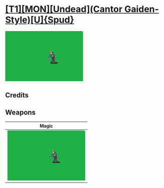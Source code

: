 # [\[T1\]\[MON\]\[Undead\]\(Cantor Gaiden-Style\)\[U\]{Spud}](./)

<img src="./6.%20Magic/Magic_000.png" alt="[T1][MON][Undead](Cantor Gaiden-Style)[U]{Spud} standing" />

## Credits



## Weapons


|Magic |
|  :---: |
| <img alt="Magic animation" src="./6.%20Magic/Magic.gif" /> |
